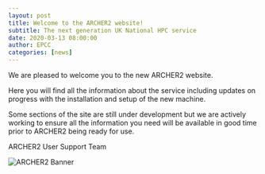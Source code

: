 ```yaml
---
layout: post
title: Welcome to the ARCHER2 website!
subtitle: The next generation UK National HPC service
date: 2020-03-13 08:00:00
author: EPCC
categories: [news]
---
```

We are pleased to welcome you to the new ARCHER2 website.

Here you will find all the information about the service including updates on progress with the installation and setup of the new machine.

Some sections of the site are still under development but we are actively working to ensure all the information you need will be available in good time prior to ARCHER2 being ready for use.

ARCHER2 User Support Team

<img src="{{ site.baseurl }}/img/news/2020-03-13_archer2_banner.png" alt="ARCHER2 Banner"/>
